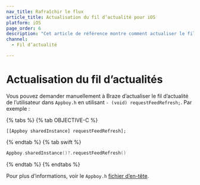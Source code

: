 ```yaml
---
nav_title: Rafraîchir le flux
article_title: Actualisation du fil d’actualité pour iOS
platform: iOS
page_order: 6
description: "Cet article de référence montre comment actualiser le fil d’actualité dans votre application iOS."
channel:
  - Fil d’actualité

---
```


# Actualisation du fil d’actualités

Vous pouvez demander manuellement à Braze d’actualiser le fil d’actualité de l’utilisateur dans `Appboy.h` en utilisant `- (void) requestFeedRefresh;`. Par exemple :

{% tabs %}
{% tab OBJECTIVE-C %}

```objc
[[Appboy sharedInstance] requestFeedRefresh];
```

{% endtab %}
{% tab swift %}

```swift
Appboy.sharedInstance()?.requestFeedRefresh()
```

{% endtab %}
{% endtabs %}

Pour plus d’informations, voir le `Appboy.h` [fichier d’en-tête][15].


[15]: https://github.com/Appboy/appboy-ios-sdk/blob/master/AppboyKit/include/Appboy.h "Appboy.h Header File"
